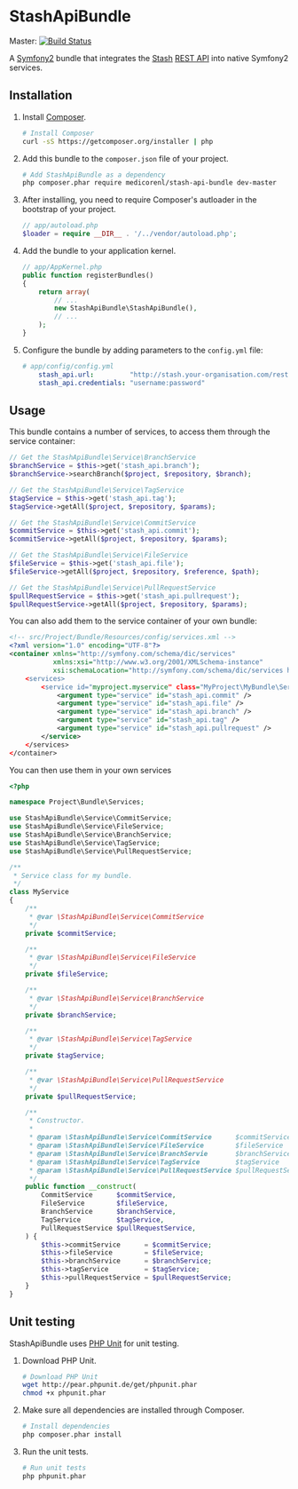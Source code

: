 StashApiBundle
==============

Master: [![Build Status](https://secure.travis-ci.org/MedicoreNL/StashApiBundle.png?branch=master)](http://travis-ci.org/MedicoreNL/StashApiBundle)

A [Symfony2](http://symfony.com) bundle that integrates the [Stash](https://www.atlassian.com/software/stash/overview) [REST API](https://developer.atlassian.com/stash/docs/latest/reference/rest-api.html) into native Symfony2 services.

Installation
------------

 1. Install [Composer](https://getcomposer.org).

    ```bash
    # Install Composer
    curl -sS https://getcomposer.org/installer | php
    ```

 2. Add this bundle to the `composer.json` file of your project.

    ```bash
    # Add StashApiBundle as a dependency
    php composer.phar require medicorenl/stash-api-bundle dev-master
    ```
 3. After installing, you need to require Composer's autloader in the bootstrap of your project.

    ```php
    // app/autoload.php
    $loader = require __DIR__ . '/../vendor/autoload.php';
    ```

 4. Add the bundle to your application kernel.

    ```php
    // app/AppKernel.php
    public function registerBundles()
    {
        return array(
            // ...
            new StashApiBundle\StashApiBundle(),
            // ...
        );
    }
    ```

 5. Configure the bundle by adding parameters to the  `config.yml` file:

    ```yaml
    # app/config/config.yml
        stash_api.url:         "http://stash.your-organisation.com/rest/api/latest/"
        stash_api.credentials: "username:password"
    ```

Usage
-----

This bundle contains a number of services, to access them through the service container:

```php
// Get the StashApiBundle\Service\BranchService
$branchService = $this->get('stash_api.branch');
$branchService->searchBranch($project, $repository, $branch);

// Get the StashApiBundle\Service\TagService
$tagService = $this->get('stash_api.tag');
$tagService->getAll($project, $repository, $params);

// Get the StashApiBundle\Service\CommitService
$commitService = $this->get('stash_api.commit');
$commitService->getAll($project, $repository, $params);

// Get the StashApiBundle\Service\FileService
$fileService = $this->get('stash_api.file');
$fileService->getAll($project, $repository, $reference, $path);

// Get the StashApiBundle\Service\PullRequestService
$pullRequestService = $this->get('stash_api.pullrequest');
$pullRequestService->getAll($project, $repository, $params);
```

You can also add them to the service container of your own bundle:

```xml
<!-- src/Project/Bundle/Resources/config/services.xml -->
<?xml version="1.0" encoding="UTF-8"?>
<container xmlns="http://symfony.com/schema/dic/services"
           xmlns:xsi="http://www.w3.org/2001/XMLSchema-instance"
           xsi:schemaLocation="http://symfony.com/schema/dic/services http://symfony.com/schema/dic/services/services$
    <services>
        <service id="myproject.myservice" class="MyProject\MyBundle\Services\MyService.php" public="true">
            <argument type="service" id="stash_api.commit" />
            <argument type="service" id="stash_api.file" />
            <argument type="service" id="stash_api.branch" />
            <argument type="service" id="stash_api.tag" />
            <argument type="service" id="stash_api.pullrequest" />
        </service>
    </services>
</container>
```

You can then use them in your own services

```php
<?php

namespace Project\Bundle\Services;

use StashApiBundle\Service\CommitService;
use StashApiBundle\Service\FileService;
use StashApiBundle\Service\BranchService;
use StashApiBundle\Service\TagService;
use StashApiBundle\Service\PullRequestService;

/**
 * Service class for my bundle.
 */
class MyService
{
    /**
     * @var \StashApiBundle\Service\CommitService
     */
    private $commitService;

    /**
     * @var \StashApiBundle\Service\FileService
     */
    private $fileService;

    /**
     * @var \StashApiBundle\Service\BranchService
     */
    private $branchService;

    /**
     * @var \StashApiBundle\Service\TagService
     */
    private $tagService;

    /**
     * @var \StashApiBundle\Service\PullRequestService
     */
    private $pullRequestService;

    /**
     * Constructor.
     *
     * @param \StashApiBundle\Service\CommitService      $commitService
     * @param \StashApiBundle\Service\FileService        $fileService
     * @param \StashApiBundle\Service\BranchServie       $branchService
     * @param \StashApiBundle\Service\TagService         $tagService
     * @param \StashApiBundle\Service\PullRequestService $pullRequestService
     */
    public function __construct(
        CommitService      $commitService,
        FileService        $fileService,
        BranchService      $branchService,
        TagService         $tagService,
        PullRequestService $pullRequestService,
    ) {
        $this->commitService      = $commitService;
        $this->fileService        = $fileService;
        $this->branchService      = $branchService;
        $this->tagService         = $tagService;
        $this->pullRequestService = $pullRequestService;
    }
}
```

Unit testing
------------

StashApiBundle uses [PHP Unit](http://phpunit.de) for unit testing.

 1. Download PHP Unit.

    ```bash
    # Download PHP Unit
    wget http://pear.phpunit.de/get/phpunit.phar
    chmod +x phpunit.phar
    ```

 2. Make sure all dependencies are installed through Composer.

    ```bash
    # Install dependencies
    php composer.phar install
    ```

 3. Run the unit tests.

    ```bash
    # Run unit tests
    php phpunit.phar
    ```
